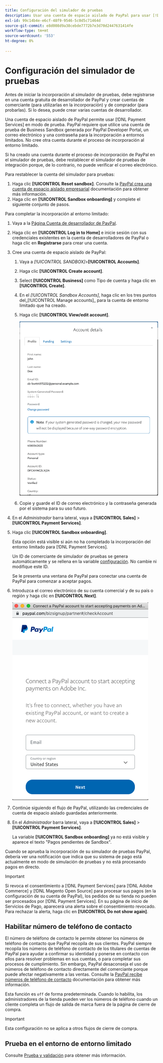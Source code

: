```yaml
---
title: Configuración del simulador de pruebas
description: Usar una cuenta de espacio aislado de PayPal para usar [!DNL Payment Services] en modo de prueba.
exl-id: 99c14b4e-e6cf-48f9-9546-5c0d5c71464d
source-git-commit: e8d008d9a38cebde7772b7e3d70d2447631414fe
workflow-type: tm+mt
source-wordcount: '553'
ht-degree: 0%

---
```


# Configuración del simulador de pruebas

Antes de iniciar la incorporación al simulador de pruebas, debe registrarse en una cuenta gratuita de desarrollador de PayPal y crear cuentas de comerciante (para utilizarlas en la incorporación) y de comprador (para probarlas). Si lo desea, puede crear varias cuentas de desarrollador.

Una cuenta de espacio aislado de PayPal permite usar [!DNL Payment Services] en modo de prueba. PayPal requiere que utilice una cuenta de prueba de Business Sandbox generada por PayPal Developer Portal, un correo electrónico y una contraseña para la incorporación a entornos limitados. No cree otra cuenta durante el proceso de incorporación al entorno limitado.

Si ha creado una cuenta durante el proceso de incorporación de PayPal en el simulador de pruebas, debe restablecer el simulador de pruebas de integración porque, de lo contrario, no puede verificar el correo electrónico.

Para restablecer la cuenta del simulador para pruebas:

1. Haga clic **[!UICONTROL Reset sandbox]**. Consulte la [PayPal crea una cuenta de espacio aislado empresarial](https://developer.paypal.com/docs/api-basics/sandbox/accounts/#create-a-business-sandbox-account) documentación para obtener más información.
1. Haga clic en **[!UICONTROL Sandbox onboarding]** y complete el siguiente conjunto de pasos.

Para completar la incorporación al entorno limitado:

1. Vaya a la [Página Cuenta de desarrollador de PayPal](https://developer.paypal.com/developer/accounts/).
1. Haga clic en **[!UICONTROL Log in to Home]** e inicie sesión con sus credenciales existentes en la cuenta de desarrolladores de PayPal o haga clic en **Registrarse** para crear una cuenta.
1. Cree una cuenta de espacio aislado de PayPal:
   1. Vaya a _[!UICONTROL SANDBOX]_>**[!UICONTROL Accounts]**.
   1. Haga clic **[!UICONTROL Create account]**.
   1. Select **[!UICONTROL Business]** como Tipo de cuenta y haga clic en **[!UICONTROL Create]**.
   1. En el _[!UICONTROL Sandbox Accounts]_, haga clic en los tres puntos del_[!UICONTROL Manage accounts]_ para la cuenta de entorno limitado que ha creado.
   1. Haga clic **[!UICONTROL View/edit account]**.

      ![PayPal: ver/editar la cuenta del simulador de pruebas](assets/onboarding-viewedit-sandbox.png)

   1. Copie y guarde el ID de correo electrónico y la contraseña generada por el sistema para su uso futuro.

1. En el _Administrador_ barra lateral, vaya a **[!UICONTROL Sales]** > **[!UICONTROL Payment Services]**.
1. Haga clic **[!UICONTROL Sandbox onboarding]**.

   Esta opción está visible si aún no ha completado la incorporación del entorno limitado para [!DNL Payment Services].

   Un ID de comerciante de simulador de pruebas se genera automáticamente y se rellena en la variable [configuración](settings.md). No cambie ni modifique este ID.

   Se le presenta una ventana de PayPal para conectar una cuenta de PayPal para comenzar a aceptar pagos.

1. Introduzca el correo electrónico de su cuenta comercial y de su país o región y haga clic en **[!UICONTROL Next]**.

   ![PayPal - Conectar cuenta PayPal para pagos](assets/paypal-connectacct.png)

1. Continúe siguiendo el flujo de PayPal, utilizando las credenciales de cuenta de espacio aislado guardadas anteriormente.
1. En el _Administrador_ barra lateral, vaya a **[!UICONTROL Sales]** > **[!UICONTROL Payment Services]**.

   La variable **[!UICONTROL Sandbox onboarding]** ya no está visible y aparece el texto &quot;Pagos pendientes de Sandbox&quot;.

Cuando se aprueba la incorporación de su simulador de pruebas PayPal, debería ver una notificación que indica que su sistema de pago está actualmente en modo de simulación de pruebas y no está procesando pagos en directo.

>[!IMPORTANT]
>
>Si revoca el consentimiento a [!DNL Payment Services] para [!DNL Adobe Commerce] y [!DNL Magento Open Source] para procesar sus pagos (en la configuración de su cuenta de PayPal), los pedidos de su tienda no pueden ser procesados por [!DNL Payment Services]. En su página de inicio de Servicios de Pago, aparecerá una alerta sobre el consentimiento revocado. Para rechazar la alerta, haga clic en **[!UICONTROL Do not show again]**.

## Habilitar número de teléfono de contacto

El número de teléfono de contacto le permite obtener los números de teléfono de contacto que PayPal recopila de sus clientes. PayPal siempre recopila los números de teléfono de contacto de los titulares de cuentas de PayPal para ayudar a confirmar su identidad y ponerse en contacto con ellos para resolver problemas en sus cuentas, o para completar sus procesos de cumplimiento. Sin embargo, PayPal desaconseja el uso de números de teléfono de contacto directamente del comerciante porque puede afectar negativamente a las ventas. Consulte la [PayPal recibe números de teléfono de contacto](https://developer.paypal.com/docs/admin/checkout-settings/#get-contact-telephone-numbers) documentación para obtener más información.

Esta función es `off` de forma predeterminada. Cuando lo habilita, los administradores de la tienda pueden ver los números de teléfono cuando un cliente completa un flujo de salida de marca fuera de la página de cierre de compra.

>[!IMPORTANT]
>
>Esta configuración no se aplica a otros flujos de cierre de compra.

## Prueba en el entorno de entorno limitado

Consulte [Prueba y validación](test-validate.md) para obtener más información.

